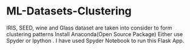 # ML-Datasets-Clustering
IRIS, SEED, wine and Glass dataset are taken into consider to form clustering patterns 
Install Anaconda(Open Source Package)
Either use Spyder or Ipython .
I have used Spyder Notebook to run this Flask App.

